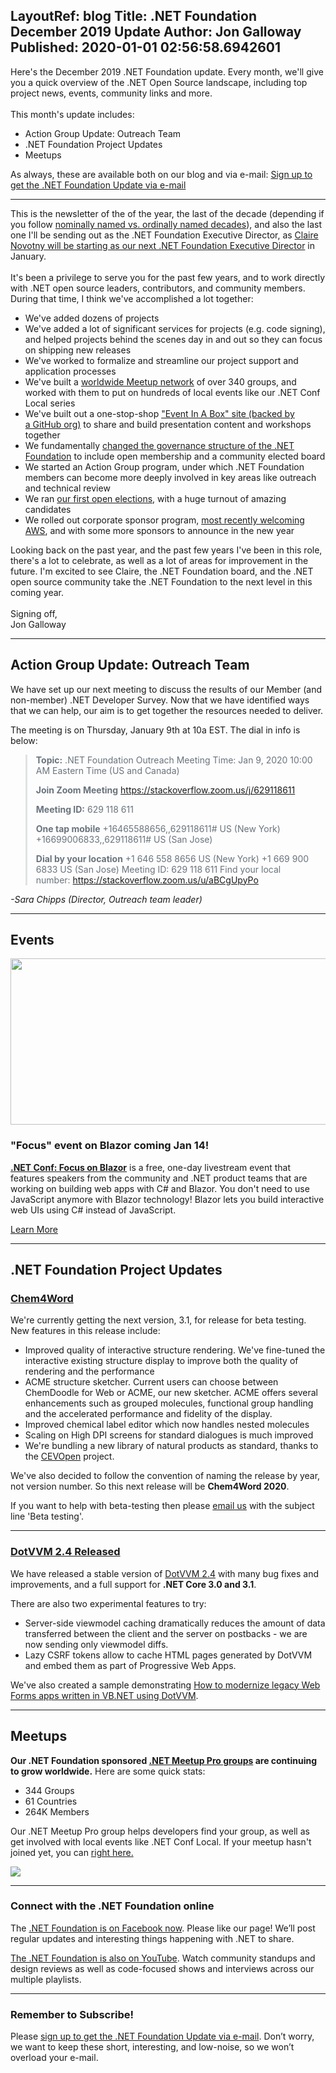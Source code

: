 LayoutRef: blog
Title: .NET Foundation December 2019 Update
Author: Jon Galloway
Published: 2020-01-01 02:56:58.6942601
---
<p>Here's the December 2019 .NET Foundation update. Every month, we'll give you a quick overview of the .NET Open Source landscape, including top project news, events, community links and more.<br /><br />This month's update includes:</p>
<ul>
	<li>Action Group Update: Outreach Team</li>
	<li>.NET Foundation Project Updates</li>	
	<li>Meetups</li>
</ul>
<p>As always, these are available both on our blog and via e-mail:&nbsp;<a href="http://eepurl.com/dhL_qb">Sign up to get the .NET Foundation Update via e-mail</a></p><hr />
<p>This is the newsletter of the of the year, the last of the decade (depending if you follow <a href="https://en.wikipedia.org/wiki/Decade" target="_blank">nominally named vs. ordinally named decades</a>), and also the last one I'll be sending out as the .NET Foundation Executive Director, as <a href="blog/2019/12/16/welcoming-claire-novotny-as-the-new-executive-director-of-net-foundation-" target="_blank">Claire Novotny will be starting as our next .NET Foundation Executive Director</a>&nbsp;in January.<br /><br />It's been a privilege to serve you for the past few years, and to work directly with .NET open source leaders, contributors, and community members. During that time, I think we've accomplished a lot together:</p><ul>	<li>We've added dozens of projects</li>	<li>We've added a lot of significant services for projects (e.g. code signing), and helped projects behind the scenes day in and out so they can focus on shipping new releases</li>	<li>We've worked to formalize and streamline&nbsp;our project support and application processes</li>	<li>We've built a <a href="https://www.meetup.com/pro/dotnet/" target="_blank">worldwide Meetup network</a> of over 340 groups, and worked with them to put on hundreds of local events like our&nbsp;.NET Conf Local series</li>	<li>We've built out a one-stop-shop <a href="https://presentations.dotnetfoundation.org/" target="_blank">"Event In A Box" site (backed by a&nbsp;GitHub org)</a> to share and build presentation content and workshops together</li>	<li>We fundamentally <a href="https://dotnetfoundation.org/blog/2018/12/04/announcing-net-foundation-open-membership" target="_blank">changed the governance structure of the .NET Foundation</a> to include open membership and a community&nbsp;elected board</li>	<li>We started an Action Group program, under which .NET Foundation members can become more deeply involved in key areas like outreach and&nbsp;technical review</li>	<li>We ran <a href="https://dotnetfoundation.org/blog/2019/03/28/net-foundation-board-of-directors-election-results" target="_blank">our first open elections</a>, with a huge turnout of amazing candidates</li>	<li>We rolled out corporate sponsor program, <a href="https://dotnetfoundation.org/blog/2019/09/23/welcoming-aws" target="_blank">most recently welcoming AWS</a>, and with some more sponsors to announce in the new year</li></ul><p>Looking back on the past year, and the past few years I've been in this role, there's a lot to celebrate, as well as a lot of areas for improvement in the future. I'm excited to see Claire, the .NET Foundation board, and the .NET open source community take the .NET Foundation to the next level in this coming year.<br /><br />Signing off,<br />Jon Galloway</p><hr /><h2>Action Group Update: Outreach Team</h2><p>We have set up our next meeting to discuss the results of our Member (and non-member) .NET Developer Survey. Now that we have identified ways that we can help, our aim is to get together the resources needed to deliver.</p><p>The meeting is on Thursday, January 9th at 10a EST. The dial in info is below:</p><blockquote style="padding:0 1em; color:#6a737d; border-left: .25em solid #dfe2e5;"><p><strong>Topic:</strong> .NET Foundation Outreach Meeting Time: Jan 9, 2020 10:00 AM Eastern Time (US and Canada)</p><p><strong>Join Zoom Meeting</strong>&nbsp;<a href="https://stackoverflow.zoom.us/j/629118611" rel="nofollow">https://stackoverflow.zoom.us/j/629118611</a></p><p><strong>Meeting ID:</strong> 629 118 611</p><p><strong>One tap mobile</strong> +16465588656,,629118611# US (New York) +16699006833,,629118611# US (San Jose)</p><p><strong>Dial by your location</strong> +1 646 558 8656 US (New York) +1 669 900 6833 US (San Jose) Meeting ID: 629 118 611 Find your local number:&nbsp;<a href="https://stackoverflow.zoom.us/u/aBCgUpyPo" rel="nofollow">https://stackoverflow.zoom.us/u/aBCgUpyPo</a></p></blockquote><p><em>-Sara Chipps (Director, Outreach team leader)</em></p><hr /><h2>Events</h2><p><a href="https://focus.dotnetconf.net/?utm_source=dnfnewsletter" target="_blank"><img alt="" data-file-id="4953121" height="266" src="assets/posts/e7edfe68-09d6-4713-a3e4-3a403d92fb48.png" width="800" /></a></p><h3>"Focus" event on Blazor coming Jan 14!</h3><p><strong><a href="https://focus.dotnetconf.net/?utm_source=parentsite">.NET Conf: Focus on Blazor</a></strong>&nbsp;is a free, one-day livestream event that features speakers from the community and .NET product teams that are working on building web apps with C# and Blazor. You don't need to use JavaScript anymore with Blazor technology! Blazor lets you build interactive web UIs using C# instead of JavaScript.</p><p class="mx-auto"><a class="site-button site-button--pink" href="https://focus.dotnetconf.net/?utm_source=dnfnewsletter">Learn More</a></p><hr /><h2>.NET Foundation Project Updates</h2><h3><a href="https://www.chem4word.co.uk/" rel="nofollow">Chem4Word</a></h3><p>We're currently getting the next version, 3.1, for release for beta testing. New features in this release include:</p><ul>	<li>Improved quality of interactive structure rendering. We've fine-tuned the interactive existing structure display to improve both the quality of rendering and the performance</li>	<li>ACME structure sketcher. Current users can choose between ChemDoodle for Web or ACME, our new sketcher. ACME offers several enhancements such as grouped molecules, functional group handling and the accelerated performance and fidelity of the display.</li>	<li>Improved chemical label editor which now handles nested molecules</li>	<li>Scaling on High DPI screens for standard dialogues is much improved</li>	<li>We're bundling a new library of natural products as standard, thanks to the&nbsp;<a href="https://github.com/petermr/CEVOpen">CEVOpen</a>&nbsp;project.</li></ul><p>We've also decided to follow the convention of naming the release by year, not version number. So this next release will be&nbsp;<strong>Chem4Word 2020</strong>.</p><p>If you want to help with beta-testing then please&nbsp;<a href="mailto:info@chem4word.co.uk">email us</a>&nbsp;with the subject line 'Beta testing'.</p><hr /><h3><a href="https://www.dotvvm.com/blog/66/Released-DotVVM-2-4" rel="nofollow">DotVVM 2.4 Released</a></h3><p>We have released a stable version of&nbsp;<a href="https://github.com/riganti/dotvvm">DotVVM 2.4</a>&nbsp;with many bug fixes and improvements, and a full support for&nbsp;<strong>.NET Core 3.0 and 3.1</strong>.</p><p>There are also two experimental features to try:</p><ul>	<li>Server-side viewmodel caching dramatically reduces the amount of data transferred between the client and the server on postbacks - we are now sending only viewmodel diffs.</li>	<li>Lazy CSRF tokens allow to cache HTML pages generated by DotVVM and embed them as part of Progressive Web Apps.</li></ul><p>We've also created a sample demonstrating&nbsp;<a href="https://github.com/riganti/dotvvm-samples-webforms-migration-vbnet">How to modernize legacy Web Forms apps written in VB.NET using DotVVM</a>.</p><hr /><h2>Meetups</h2><p><strong>Our .NET Foundation sponsored&nbsp;<a href="https://www.meetup.com/pro/dotnet" target="_blank">.NET Meetup Pro groups</a>&nbsp;are continuing to grow worldwide.</strong>&nbsp;Here are some quick stats:</p><ul>	<li>344&nbsp;Groups</li>	<li>61&nbsp;Countries</li>	<li>264K Members</li></ul><p>Our .NET Meetup Pro group helps developers find your group, as well as get involved with local events like .NET Conf Local. If your meetup hasn't joined yet, you can&nbsp;<a href="https://aka.ms/add-dotnet-meetup">right here.</a></p><p><img src="assets/posts/31e83145-c125-4696-95ca-ec8f84d56ce2.jpg" /></p><hr /><h3>Connect with the .NET Foundation online</h3><p>The&nbsp;<a href="https://www.facebook.com/dotnetfoundation/">.NET Foundation is on Facebook now</a>. Please like our page! We’ll post regular updates and interesting things happening with .NET to share.</p><p><a href="https://www.youtube.com/NETFoundation">The .NET Foundation is also on YouTube</a>. Watch community standups and design reviews as well as code-focused shows and interviews across our multiple playlists.</p><hr /><h3>Remember to Subscribe!</h3><p>Please&nbsp;<a href="http://eepurl.com/dhL_qb">sign up to get the .NET Foundation Update via e-mail</a>. Don’t worry, we want to keep these short, interesting, and low-noise, so we won’t overload your e-mail.</p>
